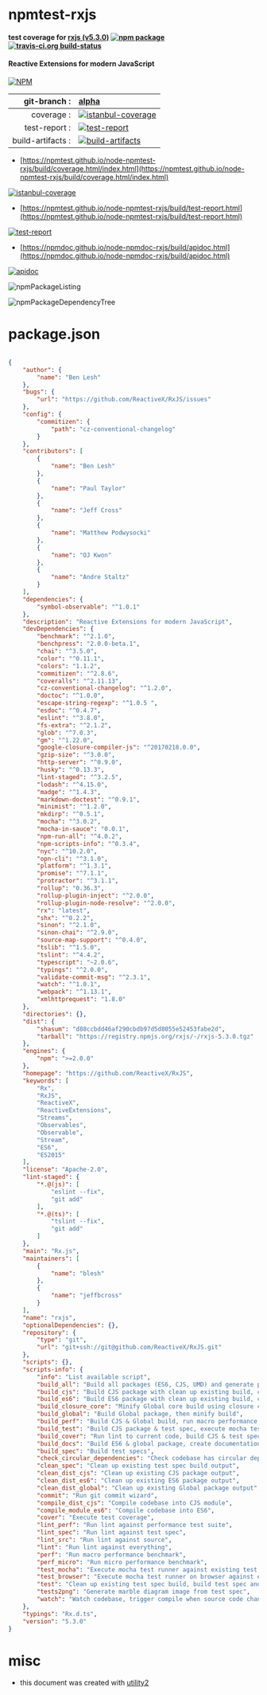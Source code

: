 # npmtest-rxjs

#### test coverage for  [rxjs (v5.3.0)](https://github.com/ReactiveX/RxJS)  [![npm package](https://img.shields.io/npm/v/npmtest-rxjs.svg?style=flat-square)](https://www.npmjs.org/package/npmtest-rxjs) [![travis-ci.org build-status](https://api.travis-ci.org/npmtest/node-npmtest-rxjs.svg)](https://travis-ci.org/npmtest/node-npmtest-rxjs)

#### Reactive Extensions for modern JavaScript

[![NPM](https://nodei.co/npm/rxjs.png?downloads=true&downloadRank=true&stars=true)](https://www.npmjs.com/package/rxjs)

| git-branch : | [alpha](https://github.com/npmtest/node-npmtest-rxjs/tree/alpha)|
|--:|:--|
| coverage : | [![istanbul-coverage](https://npmtest.github.io/node-npmtest-rxjs/build/coverage.badge.svg)](https://npmtest.github.io/node-npmtest-rxjs/build/coverage.html/index.html)|
| test-report : | [![test-report](https://npmtest.github.io/node-npmtest-rxjs/build/test-report.badge.svg)](https://npmtest.github.io/node-npmtest-rxjs/build/test-report.html)|
| build-artifacts : | [![build-artifacts](https://npmtest.github.io/node-npmtest-rxjs/glyphicons_144_folder_open.png)](https://github.com/npmtest/node-npmtest-rxjs/tree/gh-pages/build)|

- [https://npmtest.github.io/node-npmtest-rxjs/build/coverage.html/index.html](https://npmtest.github.io/node-npmtest-rxjs/build/coverage.html/index.html)

[![istanbul-coverage](https://npmtest.github.io/node-npmtest-rxjs/build/screenCapture.buildCi.browser.%252Ftmp%252Fbuild%252Fcoverage.lib.html.png)](https://npmtest.github.io/node-npmtest-rxjs/build/coverage.html/index.html)

- [https://npmtest.github.io/node-npmtest-rxjs/build/test-report.html](https://npmtest.github.io/node-npmtest-rxjs/build/test-report.html)

[![test-report](https://npmtest.github.io/node-npmtest-rxjs/build/screenCapture.buildCi.browser.%252Ftmp%252Fbuild%252Ftest-report.html.png)](https://npmtest.github.io/node-npmtest-rxjs/build/test-report.html)

- [https://npmdoc.github.io/node-npmdoc-rxjs/build/apidoc.html](https://npmdoc.github.io/node-npmdoc-rxjs/build/apidoc.html)

[![apidoc](https://npmdoc.github.io/node-npmdoc-rxjs/build/screenCapture.buildCi.browser.%252Ftmp%252Fbuild%252Fapidoc.html.png)](https://npmdoc.github.io/node-npmdoc-rxjs/build/apidoc.html)

![npmPackageListing](https://npmtest.github.io/node-npmtest-rxjs/build/screenCapture.npmPackageListing.svg)

![npmPackageDependencyTree](https://npmtest.github.io/node-npmtest-rxjs/build/screenCapture.npmPackageDependencyTree.svg)



# package.json

```json

{
    "author": {
        "name": "Ben Lesh"
    },
    "bugs": {
        "url": "https://github.com/ReactiveX/RxJS/issues"
    },
    "config": {
        "commitizen": {
            "path": "cz-conventional-changelog"
        }
    },
    "contributors": [
        {
            "name": "Ben Lesh"
        },
        {
            "name": "Paul Taylor"
        },
        {
            "name": "Jeff Cross"
        },
        {
            "name": "Matthew Podwysocki"
        },
        {
            "name": "OJ Kwon"
        },
        {
            "name": "Andre Staltz"
        }
    ],
    "dependencies": {
        "symbol-observable": "^1.0.1"
    },
    "description": "Reactive Extensions for modern JavaScript",
    "devDependencies": {
        "benchmark": "^2.1.0",
        "benchpress": "2.0.0-beta.1",
        "chai": "^3.5.0",
        "color": "^0.11.1",
        "colors": "1.1.2",
        "commitizen": "^2.8.6",
        "coveralls": "^2.11.13",
        "cz-conventional-changelog": "^1.2.0",
        "doctoc": "^1.0.0",
        "escape-string-regexp": "^1.0.5 ",
        "esdoc": "^0.4.7",
        "eslint": "^3.8.0",
        "fs-extra": "^2.1.2",
        "glob": "^7.0.3",
        "gm": "^1.22.0",
        "google-closure-compiler-js": "^20170218.0.0",
        "gzip-size": "^3.0.0",
        "http-server": "^0.9.0",
        "husky": "^0.13.3",
        "lint-staged": "^3.2.5",
        "lodash": "^4.15.0",
        "madge": "^1.4.3",
        "markdown-doctest": "^0.9.1",
        "minimist": "^1.2.0",
        "mkdirp": "^0.5.1",
        "mocha": "^3.0.2",
        "mocha-in-sauce": "0.0.1",
        "npm-run-all": "^4.0.2",
        "npm-scripts-info": "^0.3.4",
        "nyc": "^10.2.0",
        "opn-cli": "^3.1.0",
        "platform": "^1.3.1",
        "promise": "^7.1.1",
        "protractor": "^3.1.1",
        "rollup": "0.36.3",
        "rollup-plugin-inject": "^2.0.0",
        "rollup-plugin-node-resolve": "^2.0.0",
        "rx": "latest",
        "shx": "^0.2.2",
        "sinon": "^2.1.0",
        "sinon-chai": "^2.9.0",
        "source-map-support": "^0.4.0",
        "tslib": "^1.5.0",
        "tslint": "^4.4.2",
        "typescript": "~2.0.6",
        "typings": "^2.0.0",
        "validate-commit-msg": "^2.3.1",
        "watch": "^1.0.1",
        "webpack": "^1.13.1",
        "xmlhttprequest": "1.8.0"
    },
    "directories": {},
    "dist": {
        "shasum": "d88ccbdd46af290cbdb97d5d8055e52453fabe2d",
        "tarball": "https://registry.npmjs.org/rxjs/-/rxjs-5.3.0.tgz"
    },
    "engines": {
        "npm": ">=2.0.0"
    },
    "homepage": "https://github.com/ReactiveX/RxJS",
    "keywords": [
        "Rx",
        "RxJS",
        "ReactiveX",
        "ReactiveExtensions",
        "Streams",
        "Observables",
        "Observable",
        "Stream",
        "ES6",
        "ES2015"
    ],
    "license": "Apache-2.0",
    "lint-staged": {
        "*.@(js)": [
            "eslint --fix",
            "git add"
        ],
        "*.@(ts)": [
            "tslint --fix",
            "git add"
        ]
    },
    "main": "Rx.js",
    "maintainers": [
        {
            "name": "blesh"
        },
        {
            "name": "jeffbcross"
        }
    ],
    "name": "rxjs",
    "optionalDependencies": {},
    "repository": {
        "type": "git",
        "url": "git+ssh://git@github.com/ReactiveX/RxJS.git"
    },
    "scripts": {},
    "scripts-info": {
        "info": "List available script",
        "build_all": "Build all packages (ES6, CJS, UMD) and generate packages",
        "build_cjs": "Build CJS package with clean up existing build, copy source into dist",
        "build_es6": "Build ES6 package with clean up existing build, copy source into dist",
        "build_closure_core": "Minify Global core build using closure compiler",
        "build_global": "Build Global package, then minify build",
        "build_perf": "Build CJS & Global build, run macro performance test",
        "build_test": "Build CJS package & test spec, execute mocha test runner",
        "build_cover": "Run lint to current code, build CJS & test spec, execute test coverage",
        "build_docs": "Build ES6 & global package, create documentation using it",
        "build_spec": "Build test specs",
        "check_circular_dependencies": "Check codebase has circular dependencies",
        "clean_spec": "Clean up existing test spec build output",
        "clean_dist_cjs": "Clean up existing CJS package output",
        "clean_dist_es6": "Clean up existing ES6 package output",
        "clean_dist_global": "Clean up existing Global package output",
        "commit": "Run git commit wizard",
        "compile_dist_cjs": "Compile codebase into CJS module",
        "compile_module_es6": "Compile codebase into ES6",
        "cover": "Execute test coverage",
        "lint_perf": "Run lint against performance test suite",
        "lint_spec": "Run lint against test spec",
        "lint_src": "Run lint against source",
        "lint": "Run lint against everything",
        "perf": "Run macro performance benchmark",
        "perf_micro": "Run micro performance benchmark",
        "test_mocha": "Execute mocha test runner against existing test spec build",
        "test_browser": "Execute mocha test runner on browser against existing test spec build",
        "test": "Clean up existing test spec build, build test spec and execute mocha test runner",
        "tests2png": "Generate marble diagram image from test spec",
        "watch": "Watch codebase, trigger compile when source code changes"
    },
    "typings": "Rx.d.ts",
    "version": "5.3.0"
}
```



# misc
- this document was created with [utility2](https://github.com/kaizhu256/node-utility2)
